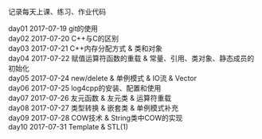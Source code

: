 记录每天上课、练习、作业代码

day01 2017-07-19 git的使用   
day02 2017-07-20 C++与C的区别   
day03 2017-07-21 C++内存分配方式 & 类和对象   
day04 2017-07-22 赋值运算符函数的重载 & 常量、引用、类对象、静态成员的初始化  
day05 2017-07-24 new/delete & 单例模式 & IO流 & Vector   
day06 2017-07-25 log4cpp的安装、配置和使用    
day07 2017-07-26 友元函数 & 友元类 & 运算符重载   
day08 2017-07-27 类型转换 & 嵌套类 & 单例模式补充   
day09 2017-07-28 COW技术 & String类中COW的实现   
day10 2017-07-31 Template & STL(1)      
